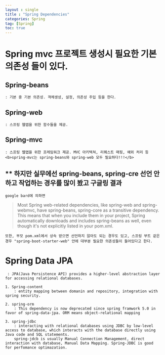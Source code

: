 ```yaml
---
layout : single
title : "Spring Dependencies"
categories: Spring
tag: [Spring]
toc: true
---
```

#  Spring mvc 프로젝트 생성시 필요한 기본 의존성 들이 있다.
## Spring-beans 
    : 기본 중 기본 의존성. 객체생성, 설정, 의존성 주입 등을 한다.

## Spring-web
    : 스프링 웹앱을 위한 함수들을 제공.

## Spring-mvc
    : 스프링 웹앱을 위한 프레임워크 제공. MVC 아키텍쳐, 리퀘스트 매핑, 예외 처리 등
    <b>spring-mvc는 spring-beans와 spring-web 모두 필요하다!!!</b>
    


## ** 하지만 실무에선 spring-beans, spring-cre 선언 안하고 작업하는 경우를 많이 봤고 구글링 결과 
    google bard에 의하면
> Most Spring web-related dependencies, like spring-web and spring-webmvc, have spring-beans, spring-core as a transitive dependency. This means that when you include them in your 
>  project, Spring automatically downloads and includes spring-beans as well, even though it's not explicitly listed in your pom.xml.

    또한, 부모 pom.xml에서 상속 받으면 선언하지 않아도 되는 경우도 있고, 스프링 부트 같은 경우 "spring-boot-starter-web" 안에 대부분 필요한 의존성들이 들어있다고 한다.


# Spring Data JPA 
     : JPA(Java Persistence API) provides a higher-level abstraction layer for accessing relational databases.

    1. Spring-content 
        : entity mapping between domanin and repository, integration with spring security. 

    2. spring-orm 
        : This dependency is now deprecated since spring framwork 5.0 in favor of spring-data-jpa. ORM means object-relational mapping  

    3. spring-jdbc 
        : interacting with relational databases using JDBC by low-level access to database, which interacts with the database directly using Java code and SQL statements.
        spring-jdcb is usually Manual Connection Management, direct interaction with database, Manual Data Mapping. Spring-JDBC is good for perfomance optimazation.
